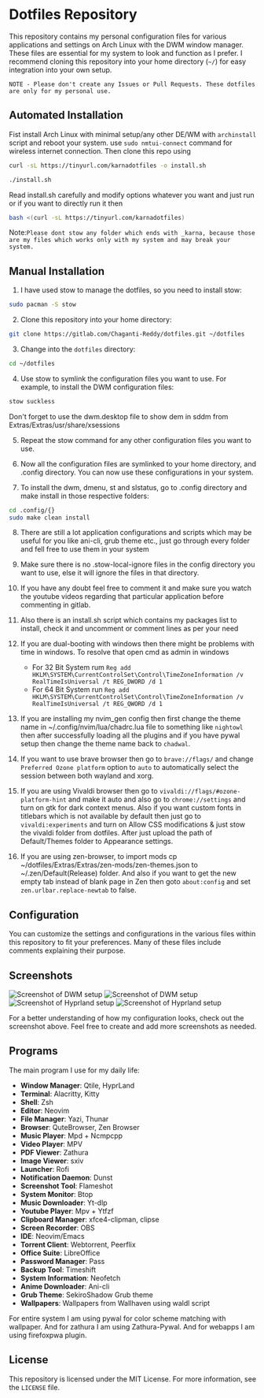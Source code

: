 # Dotfiles Repository
      
This repository contains my personal configuration files for various applications and settings on Arch Linux with the DWM window manager. These files are essential for my system to look and function as I prefer. I recommend cloning this repository into your home directory (`~/`) for easy integration into your own setup.

`NOTE - Please don't create any Issues or Pull Requests. These dotfiles are only for my personal use.`

## Automated Installation 

Fist install Arch Linux with minimal setup/any other DE/WM with `archinstall` script and reboot your system. use `sudo nmtui-connect` command for wireless internet connection. Then clone this repo using 

```bash 
curl -sL https://tinyurl.com/karnadotfiles -o install.sh
```

```bash 
./install.sh
```

Read install.sh carefully and modify options whatever you want and just run or if you want to directly run it then

```bash 
bash <(curl -sL https://tinyurl.com/karnadotfiles)
```

Note:`Please dont stow any folder which ends with _karna, because those are my files which works only with my system and may break your system.`

## Manual Installation

1. I have used stow to manage the dotfiles, so you need to install stow:
```bash
sudo pacman -S stow
```

2. Clone this repository into your home directory:
```bash
git clone https://gitlab.com/Chaganti-Reddy/dotfiles.git ~/dotfiles
```

3. Change into the `dotfiles` directory:
```bash
cd ~/dotfiles
```

4. Use stow to symlink the configuration files you want to use. For example, to install the DWM configuration files:
```bash 
stow suckless
```
Don't forget to use the dwm.desktop file to show dem in sddm from Extras/Extras/usr/share/xsessions

5. Repeat the stow command for any other configuration files you want to use.

6. Now all the configuration files are symlinked to your home directory, and .config directory. You can now use these configurations in your system.

7. To install the dwm, dmenu, st and slstatus, go to .config directory and make install in those respective folders:
```bash
cd .config/{}
sudo make clean install
```

8. There are still a lot application configurations and scripts which may be useful for you like ani-cli, grub theme etc., just go through every folder and fell free to use them in your system

9. Make sure there is no .stow-local-ignore files in the config directory you want to use, else it will ignore the files in that directory.

10. If you have any doubt feel free to comment it and make sure you watch the youtube videos regarding that particular application before commenting in gitlab.

11. Also there is an install.sh script which contains my packages list to install, check it and uncomment or comment lines as per your need

12. If you are dual-booting with windows then there might be problems with time in windows. To resolve that open cmd as admin in windows
    - For 32 Bit System rum
          `Reg add HKLM\SYSTEM\CurrentControlSet\Control\TimeZoneInformation /v RealTimeIsUniversal /t REG_DWORD /d 1`
    - For 64 Bit System run
          `Reg add HKLM\SYSTEM\CurrentControlSet\Control\TimeZoneInformation /v RealTimeIsUniversal /t REG_QWORD /d 1`

13. If you are installing my nvim_gen config then first change the theme name in ~/.config/nvim/lua/chadrc.lua file to something like `nightowl` then after successfully loading all the plugins and if you have pywal setup then change the theme name back to `chadwal`.

14. If you want to use brave browser then go to `brave://flags/` and change `Preferred Ozone platform` option to `auto` to automatically select the session between both wayland and xorg.

15. If you are using Vivaldi browser then go to `vivaldi://flags/#ozone-platform-hint` and make it auto and also go to `chrome://settings` and turn on gtk for dark context menus. Also if you want custom fonts in titlebars which is not available by default then just go to `vivaldi:experiments` and turn on Allow CSS modifications & just stow the vivaldi folder from dotfiles. After just upload the path of Default/Themes folder to Appearance settings.

16. If you are using zen-browser, to import mods cp ~/dotfiles/Extras/Extras/zen-mods/zen-themes.json to ~/.zen/Default(Release) folder. And also if you want to get the new empty tab instead of blank page in Zen then goto `about:config` and set `zen.urlbar.replace-newtab` to false.

## Configuration

You can customize the settings and configurations in the various files within this repository to fit your preferences. Many of these files include comments explaining their purpose.

## Screenshots

![Screenshot of DWM setup](assets/assets/1.png)
![Screenshot of DWM setup](assets/assets/2.png)
![Screenshot of Hyprland setup](assets/assets/hypr.png)
![Screenshot of Hyprland setup](assets/assets/hypr1.png)

For a better understanding of how my configuration looks, check out the screenshot above. Feel free to create and add more screenshots as needed.

## Programs

The main program I use for my daily life:

- **Window Manager**: Qtile, HyprLand
- **Terminal**: Alacritty, Kitty
- **Shell**: Zsh
- **Editor**: Neovim
- **File Manager**: Yazi, Thunar
- **Browser**: QuteBrowser, Zen Browser 
- **Music Player**: Mpd + Ncmpcpp
- **Video Player**: MPV
- **PDF Viewer**: Zathura
- **Image Viewer**: sxiv
- **Launcher**: Rofi
- **Notification Daemon**: Dunst
- **Screenshot Tool**: Flameshot
- **System Monitor**: Btop
- **Music Downloader**: Yt-dlp
- **Youtube Player**: Mpv + Ytfzf
- **Clipboard Manager**: xfce4-clipman, clipse
- **Screen Recorder**: OBS
- **IDE**: Neovim/Emacs
- **Torrent Client**: Webtorrent, Peerflix
- **Office Suite**: LibreOffice
- **Password Manager**: Pass
- **Backup Tool**: Timeshift
- **System Information**: Neofetch
- **Anime Downloader**: Ani-cli 
- **Grub Theme**: SekiroShadow Grub theme
- **Wallpapers**: Wallpapers from Wallhaven using waldl script 

For entire system I am using pywal for color scheme matching with wallpaper. And for zathura I am using Zathura-Pywal. And for webapps I am using firefoxpwa plugin. 

## License

This repository is licensed under the MIT License. For more information, see the `LICENSE` file.
